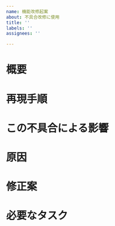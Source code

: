 ```yaml
---
name: 機能改修起案
about: 不具合改修に使用
title: ''
labels: ''
assignees: ''

---
```


# 概要
# 再現手順
# この不具合による影響
# 原因
# 修正案
# 必要なタスク
